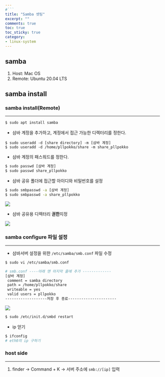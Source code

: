 ```yaml
---
#```
title: "Samba 셋팅"
excerpt: ""
comments: true
toc: true
toc_sticky: true
category:
- linux-system
---
```

## samba
1. Host: Mac OS
2. Remote: Ubuntu 20.04 LTS

## samba install
### samba install(Remote)
--- 
```bash
$ sudo apt install samba
```
- 삼바 계정을 추가하고, 계정에서 접근 가능한 디렉터리를 정한다.
  
```
$ sudo useradd -d [share directory] -m [삼바 계정]
$ sudo useradd -d /home/pllpokko/share -m share_pllpokko
```

- 삼바 계정의 패스워드를 정한다.
  
```bash
$ sudo passwd [삼바 계정]
$ sudo passwd share_pllpokko
```

- 삼바 공유 폴더에 접근할 아이디와 비밀번호를 설정
  
```bash
$ sudo smbpasswd -a [삼바 계정]
$ sudo smbpasswd -a share_pllpokko
```
  
<img src="img2.jpeg">
  
- 삼바 공유용 디렉터리 **권한**지정
  
<img src="img3.png">

### samba configure 파일 설정
---
  
- 삼바서버 설정을 위한 `/etc/samba/smb.conf` 파일 수정
  
```bash
$ sudo vi /etc/samba/smb.conf

# smb.conf ----아래 맨 마지막 줄에 추가 -------------
[삼바 계정]
 comment = samba directory
 path = /home/pllpokko/share
 writeable = yes
 valid users = pllpokko
-------------------저장 후 종료----------------------
```

<img src="img1.jpeg">
  
```bash
$ sudo /etc/init.d/smbd restart
```



- ip 얻기
  
```bash
$ ifconfig
# eth0의 ip 구하기
```

### host side
---
1. finder -> Command + K -> 서버 주소에 `smb://[ip]` 입력

